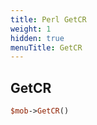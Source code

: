 ```yaml
---
title: Perl GetCR
weight: 1
hidden: true
menuTitle: GetCR
---
```

## GetCR
```perl
$mob->GetCR()
```